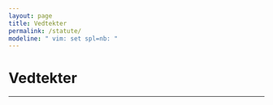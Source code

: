 ```yaml
---
layout: page
title: Vedtekter
permalink: /statute/
modeline: " vim: set spl=nb: "
---
```


# Vedtekter

---

